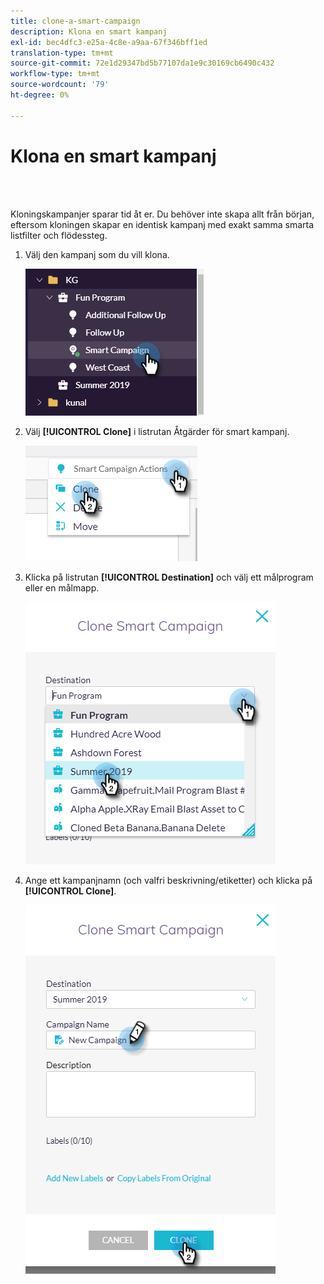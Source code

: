```yaml
---
title: clone-a-smart-campaign
description: Klona en smart kampanj
exl-id: bec4dfc3-e25a-4c8e-a9aa-67f346bff1ed
translation-type: tm+mt
source-git-commit: 72e1d29347bd5b77107da1e9c30169cb6490c432
workflow-type: tm+mt
source-wordcount: '79'
ht-degree: 0%

---
```


# Klona en smart kampanj

<br> 

Kloningskampanjer sparar tid åt er. Du behöver inte skapa allt från början, eftersom kloningen skapar en identisk kampanj med exakt samma smarta listfilter och flödessteg.

1. Välj den kampanj som du vill klona.

   ![Bild ett](/help/sky/assets/smart-campaigns/clone-a-smart-campaign/clone-a-smart-campaign-1.png)

1. Välj **[!UICONTROL Clone]** i listrutan Åtgärder för smart kampanj.

   ![Bild två](/help/sky/assets/smart-campaigns/clone-a-smart-campaign/clone-a-smart-campaign-2.png)

1. Klicka på listrutan **[!UICONTROL Destination]** och välj ett målprogram eller en målmapp.

   ![Bild tre](/help/sky/assets/smart-campaigns/clone-a-smart-campaign/clone-a-smart-campaign-3.png)

1. Ange ett kampanjnamn (och valfri beskrivning/etiketter) och klicka på **[!UICONTROL Clone]**.

   ![Bild fyra](/help/sky/assets/smart-campaigns/clone-a-smart-campaign/clone-a-smart-campaign-4.png)
